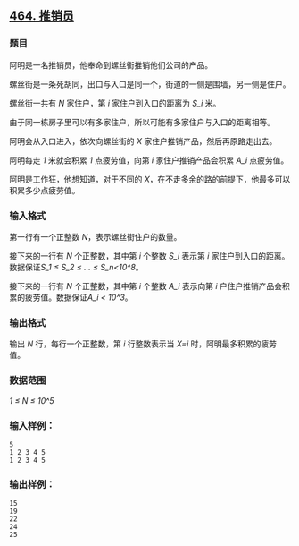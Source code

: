 ## [464. 推销员](https://www.acwing.com/problem/content/466/)

### 题目

阿明是一名推销员，他奉命到螺丝街推销他们公司的产品。

螺丝街是一条死胡同，出口与入口是同一个，街道的一侧是围墙，另一侧是住户。

螺丝街一共有 *N* 家住户，第 *i* 家住户到入口的距离为 *S_i* 米。

由于同一栋房子里可以有多家住户，所以可能有多家住户与入口的距离相等。

阿明会从入口进入，依次向螺丝街的 *X* 家住户推销产品，然后再原路走出去。

阿明每走 *1* 米就会积累 *1* 点疲劳值，向第 *i* 家住户推销产品会积累 *A_i* 点疲劳值。

阿明是工作狂，他想知道，对于不同的 *X*，在不走多余的路的前提下，他最多可以积累多少点疲劳值。

### 输入格式

第一行有一个正整数 *N*，表示螺丝街住户的数量。

接下来的一行有 *N* 个正整数，其中第 *i* 个整数 *S_i* 表示第 *i* 家住户到入口的距离。数据保证*S_1 ≤ S_2 ≤ … ≤ S_n<10^8*。

接下来的一行有 *N* 个正整数，其中第 *i* 个整数 *A_i* 表示向第 *i* 户住户推销产品会积累的疲劳值。数据保证*A_i < 10^3*。

### 输出格式

输出 *N* 行，每行一个正整数，第 *i* 行整数表示当 *X=i* 时，阿明最多积累的疲劳值。

### 数据范围

*1 ≤ N ≤ 10^5*

### 输入样例：

```
5
1 2 3 4 5
1 2 3 4 5
```

### 输出样例：

```
15
19
22
24
25
```
